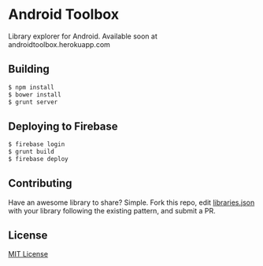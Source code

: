 Android Toolbox
==============

Library explorer for Android. Available soon at androidtoolbox.herokuapp.com

## Building
```sh
$ npm install 
$ bower install
$ grunt server
```

## Deploying to Firebase
```sh
$ firebase login
$ grunt build
$ firebase deploy
```
## Contributing
Have an awesome library to share? Simple. Fork this repo, edit [libraries.json](app/libraries.json) with your library following the existing pattern, and submit a PR.

## License
[MIT License](LICENSE)
